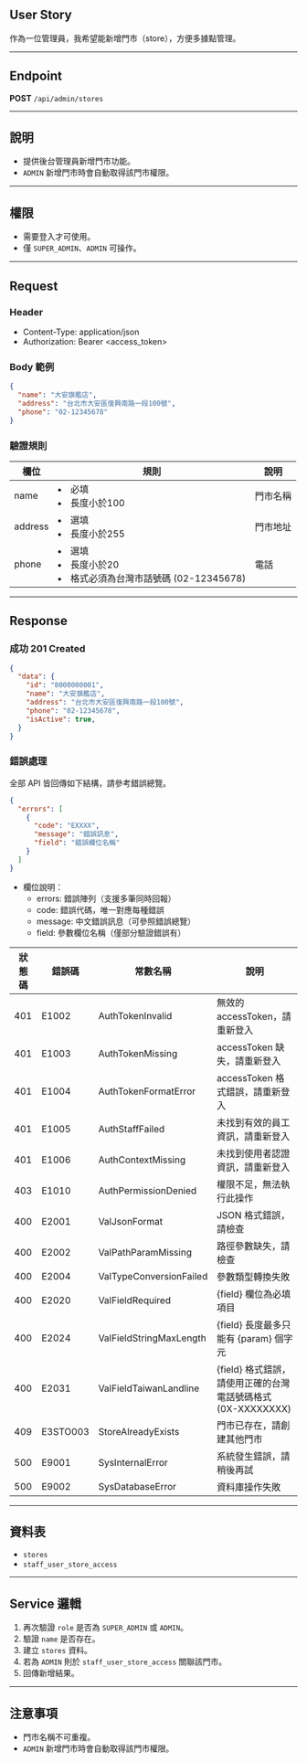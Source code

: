 ## User Story

作為一位管理員，我希望能新增門市（store），方便多據點管理。

---

## Endpoint

**POST** `/api/admin/stores`

---

## 說明

- 提供後台管理員新增門市功能。
- `ADMIN` 新增門市時會自動取得該門市權限。

---

## 權限

- 需要登入才可使用。
- 僅 `SUPER_ADMIN`、`ADMIN` 可操作。

---

## Request

### Header

- Content-Type: application/json
- Authorization: Bearer <access_token>

### Body 範例

```json
{
  "name": "大安旗艦店",
  "address": "台北市大安區復興南路一段100號",
  "phone": "02-12345678"
}
```

### 驗證規則

| 欄位    | 規則                                                           | 說明     |
| ------- | -------------------------------------------------------------- | -------- |
| name    | <li>必填<li>長度小於100                                        | 門市名稱 |
| address | <li>選填<li>長度小於255                                        | 門市地址 |
| phone   | <li>選填<li>長度小於20<li>格式必須為台灣市話號碼 (02-12345678) | 電話     |

---

## Response

### 成功 201 Created

```json
{
  "data": {
    "id": "8000000001",
    "name": "大安旗艦店",
    "address": "台北市大安區復興南路一段100號",
    "phone": "02-12345678",
    "isActive": true,
  }
}
```


### 錯誤處理

全部 API 皆回傳如下結構，請參考錯誤總覽。

```json
{
  "errors": [
    {
      "code": "EXXXX",
      "message": "錯誤訊息",
      "field": "錯誤欄位名稱"
    }
  ]
}
```

- 欄位說明：
  - errors: 錯誤陣列（支援多筆同時回報）
  - code: 錯誤代碼，唯一對應每種錯誤
  - message: 中文錯誤訊息（可參照錯誤總覽）
  - field: 參數欄位名稱（僅部分驗證錯誤有）

| 狀態碼 | 錯誤碼   | 常數名稱                | 說明                                                         |
| ------ | -------- | ----------------------- | ------------------------------------------------------------ |
| 401    | E1002  | AuthTokenInvalid       | 無效的 accessToken，請重新登入                               |
| 401    | E1003    | AuthTokenMissing        | accessToken 缺失，請重新登入                                 |
| 401    | E1004    | AuthTokenFormatError    | accessToken 格式錯誤，請重新登入                             |
| 401    | E1005    | AuthStaffFailed         | 未找到有效的員工資訊，請重新登入                             |
| 401    | E1006    | AuthContextMissing      | 未找到使用者認證資訊，請重新登入                             |
| 403    | E1010    | AuthPermissionDenied    | 權限不足，無法執行此操作                                     |
| 400    | E2001    | ValJsonFormat           | JSON 格式錯誤，請檢查                                        |
| 400    | E2002    | ValPathParamMissing     | 路徑參數缺失，請檢查                                         |
| 400    | E2004    | ValTypeConversionFailed | 參數類型轉換失敗                                             |
| 400    | E2020    | ValFieldRequired        | {field} 欄位為必填項目                                       |
| 400    | E2024    | ValFieldStringMaxLength | {field} 長度最多只能有 {param} 個字元                        |
| 400    | E2031    | ValFieldTaiwanLandline  | {field} 格式錯誤，請使用正確的台灣電話號碼格式 (0X-XXXXXXXX) |
| 409    | E3STO003 | StoreAlreadyExists      | 門市已存在，請創建其他門市                                   |
| 500    | E9001    | SysInternalError        | 系統發生錯誤，請稍後再試                                     |
| 500    | E9002    | SysDatabaseError        | 資料庫操作失敗                                               |

---

## 資料表

- `stores`
- `staff_user_store_access`

---

## Service 邏輯

1. 再次驗證 `role` 是否為 `SUPER_ADMIN` 或 `ADMIN`。
2. 驗證 `name` 是否存在。
3. 建立 `stores` 資料。
4. 若為 `ADMIN` 則於 `staff_user_store_access` 關聯該門市。
5. 回傳新增結果。

---

## 注意事項

- 門市名稱不可重複。
- `ADMIN` 新增門市時會自動取得該門市權限。
